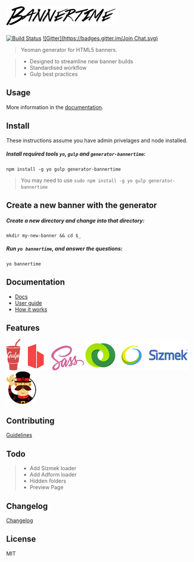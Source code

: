 # ![Logo](generators/app/templates/src/images/logo.png)

[![Build Status](https://magnum.travis-ci.com/pyramidium/generator-bannertime.svg?token=hz5Re2ARbkHxPrMUyLyx&branch=master)](https://magnum.travis-ci.com/pyramidium/generator-bannertime)
[![Gitter](https://badges.gitter.im/Join Chat.svg)](https://gitter.im/pyramidium/generator-bannertime?utm_source=badge&utm_medium=badge&utm_campaign=pr-badge)

> Yeoman generator for HTML5 banners.

> * Designed to streamline new banner builds
> * Standardised workflow
> * Gulp best practices


## Usage

More information in the [documentation](docs/README.md).


## Install

These instructions assume you have admin privelages and node installed.

##### Install required tools `yo`, `gulp` and `generator-bannertime`:
```
npm install -g yo gulp generator-bannertime
```

> You may need to use `sudo npm install -g yo gulp generator-bannertime`


## Create a new banner with the generator

##### Create a new directory and change into that directory:
```
mkdir my-new-banner && cd $_
```

##### Run `yo bannertime`, and answer the questions:
```
yo bannertime
```


## Documentation

* [Docs](docs/README.md)
* [User guide](docs/user-guide.md)
* [How it works](docs/how-it-works.md)


## Features

![Logo](docs/assets/gulp.png)
![Logo](docs/assets/browsersync.png)
![Logo](docs/assets/sass.png)
![Logo](docs/assets/doubleclick.png)
![Logo](docs/assets/adform.png)
![Logo](docs/assets/sizmek.png)
![Logo](docs/assets/yeoman.png)


## Contributing

[Guidelines](CONTRIBUTING.md)


## Todo

> * Add Sizmek loader
> * Add Adform loader
> * Hidden folders
> * Preview Page

## Changelog

[Changelog](https://github.com/pyramidium/generator-bannertime/releases)


## License

MIT
